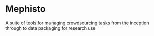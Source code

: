 # Mephisto
A suite of tools for managing crowdsourcing tasks from the inception through to data packaging for research use
